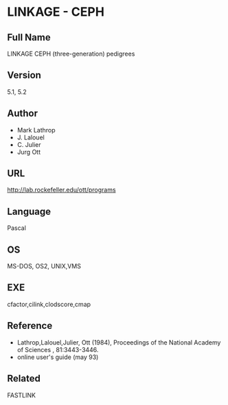 # LINKAGE - CEPH

## Full Name
LINKAGE CEPH (three-generation) pedigrees

## Version
5.1, 5.2

## Author
* Mark Lathrop
* J. Lalouel
* C. Julier
* Jurg Ott

## URL
http://lab.rockefeller.edu/ott/programs

## Language
Pascal

## OS
MS-DOS, OS2, UNIX,VMS

## EXE
cfactor,cilink,clodscore,cmap

## Reference
* Lathrop,Lalouel,Julier, Ott (1984), Proceedings of the National Academy of Sciences , 81:3443-3446.
* online user's guide (may 93)

## Related
FASTLINK